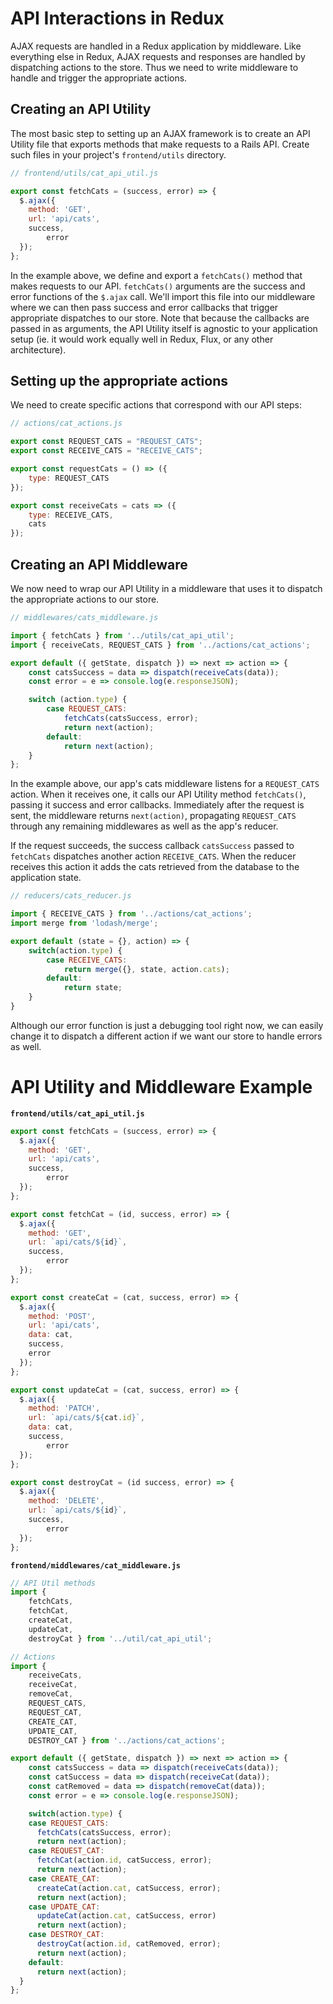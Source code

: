 # API Interactions in Redux

AJAX requests are handled in a Redux application by middleware. Like everything
else in Redux, AJAX requests and responses are handled by dispatching actions to
the store. Thus we need to write middleware to handle and trigger the
appropriate actions.

## Creating an API Utility

The most basic step to setting up an AJAX framework is to create an API Utility
file that exports methods that make requests to a Rails API. Create
such files in your project's `frontend/utils` directory.

```js
// frontend/utils/cat_api_util.js

export const fetchCats = (success, error) => {
  $.ajax({
    method: 'GET',
    url: 'api/cats',
    success,
		error
  });
};
```

In the example above, we define and export a  `fetchCats()` method that makes
requests to our API. `fetchCats()` arguments are the success and error functions
of the `$.ajax` call. We'll import this file into our middleware where we can
then pass success and error callbacks that trigger appropriate dispatches to our
store. Note that because the callbacks are passed in as arguments, the API
Utility itself is agnostic to your application setup (ie. it would work equally
well in Redux, Flux, or any other architecture).

## Setting up the appropriate actions

We need to create specific actions that correspond with our API steps:

```js
// actions/cat_actions.js

export const REQUEST_CATS = "REQUEST_CATS";
export const RECEIVE_CATS = "RECEIVE_CATS";

export const requestCats = () => ({
	type: REQUEST_CATS
});

export const receiveCats = cats => ({
	type: RECEIVE_CATS,
	cats
});
```

## Creating an API Middleware

We now need to wrap our API Utility in a middleware that uses it to dispatch the
appropriate actions to our store.

```js
// middlewares/cats_middleware.js

import { fetchCats } from '../utils/cat_api_util';
import { receiveCats, REQUEST_CATS } from '../actions/cat_actions';

export default ({ getState, dispatch }) => next => action => {
	const catsSuccess = data => dispatch(receiveCats(data));
	const error = e => console.log(e.responseJSON);

	switch (action.type) {
		case REQUEST_CATS:
			fetchCats(catsSuccess, error);
			return next(action);
		default:
			return next(action);
	}
};
```

In the example above, our app's cats middleware listens for a `REQUEST_CATS`
action. When it receives one, it calls our API Utility method `fetchCats()`,
passing it success and error callbacks. Immediately after the request is sent,
the middleware returns `next(action)`, propagating `REQUEST_CATS` through any
remaining middlewares as well as the app's reducer.

If the request succeeds, the success callback `catsSuccess` passed to
`fetchCats` dispatches another action `RECEIVE_CATS`. When the reducer receives
this action it adds the cats retrieved from the database to the application
state.

```js
// reducers/cats_reducer.js

import { RECEIVE_CATS } from '../actions/cat_actions';
import merge from 'lodash/merge';

export default (state = {}, action) => {
	switch(action.type) {
		case RECEIVE_CATS:
			return merge({}, state, action.cats);
		default:
			return state;
	}
}
```

Although our error function is just a debugging tool right now, we can
easily change it to dispatch a different action if we want our store to handle
errors as well.

# API Utility and Middleware Example

**`frontend/utils/cat_api_util.js`**

```js
export const fetchCats = (success, error) => {
  $.ajax({
    method: 'GET',
    url: 'api/cats',
    success,
		error
  });
};

export const fetchCat = (id, success, error) => {
  $.ajax({
    method: 'GET',
    url: `api/cats/${id}`,
    success,
		error
  });
};

export const createCat = (cat, success, error) => {
  $.ajax({
    method: 'POST',
    url: 'api/cats',
    data: cat,
    success,
    error
  });
};

export const updateCat = (cat, success, error) => {
  $.ajax({
    method: 'PATCH',
    url: `api/cats/${cat.id}`,
    data: cat,
    success,
		error
  });
};

export const destroyCat = (id success, error) => {
  $.ajax({
    method: 'DELETE',
    url: `api/cats/${id}`,
    success,
		error
  });
};
```


**`frontend/middlewares/cat_middleware.js`**

```js
// API Util methods
import {
	fetchCats,
	fetchCat,
	createCat,
	updateCat,
	destroyCat } from '../util/cat_api_util';

// Actions
import {
	receiveCats,
	receiveCat,
	removeCat,
	REQUEST_CATS,
	REQUEST_CAT,
	CREATE_CAT,
	UPDATE_CAT,
	DESTROY_CAT } from '../actions/cat_actions';

export default ({ getState, dispatch }) => next => action => {
	const catsSuccess = data => dispatch(receiveCats(data));
	const catSuccess = data => dispatch(receiveCat(data));
	const catRemoved = data => dispatch(removeCat(data));
	const error = e => console.log(e.responseJSON);

	switch(action.type) {
    case REQUEST_CATS:
      fetchCats(catsSuccess, error);
      return next(action);
    case REQUEST_CAT:
      fetchCat(action.id, catSuccess, error);
      return next(action);
    case CREATE_CAT:
      createCat(action.cat, catSuccess, error);
      return next(action);
    case UPDATE_CAT:
      updateCat(action.cat, catSuccess, error)
      return next(action);
    case DESTROY_CAT:
      destroyCat(action.id, catRemoved, error);
      return next(action);
    default:
      return next(action);
  }
};
```
